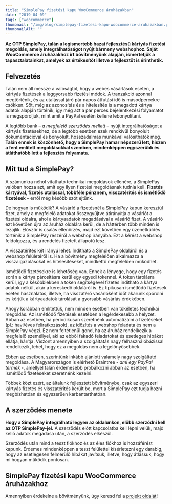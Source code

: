 ```yaml
---
title: "SimplePay fizetési kapu WooCommerce áruházakban"
date: "2019-04-09"
tags: ["woocommerce"]
thumbnail: "/img/blog/simplepay-fizetesi-kapu-woocommerce-aruhazakban.png"
thumbnailAlt: ""
---
```


**Az OTP SimplePay, talán a legismertebb hazai fejlesztésű kártyás fizetési megoldás, amely integrálhatóságot nyújt bármeny webshophoz. Saját WooCommerce áruházakhoz írt bővítményünk alapján, ismertetjük a tapasztalatainkat, amelyek az értékesítőt illetve a fejlesztőt is érinthetik.**

## Felvezetés

Talán nem áll messze a valóságtól, hogy a webes vásárlások esetén, a kártyás fizetések a leggyorsabb fizetési módok. A tranzakció azonnal megtörténik, és az utalással járó pár napos átfutási idő is másodpercekre csökken. Sőt, még az azonosítás és a hitelesítés is a megadott kártya adatok alapján történik, így még azt a pár perces bejelentkezési folyamatot is megspóroljuk, mint amit a PayPal esetén kellene lebonyolítani.

A legtöbb bank – _a megfelelő szerződés mellett_ – nyújt integrálhatóságot a kártyás fizetésekhez, de a legtöbb esetben ezek rendkívül bonyolult dokumentációval és bonyolult, hosszadalmas munkával valósíthatók meg. **Talán ennek is köszönhető, hogy a SimplePay hamar népszerű lett, hiszen a fent említett megoldásokkal szemben, mindenképpen egyszerűbb és átláthatóbb lett a fejlesztés folyamata.**

## Mit tud a SimplePay?

A számunkra néhol vitatható technikai megoldások ellenére, a SimplePay valóban hozza azt, amit egy ilyen fizetési megoldásnak tudnia kell. **Fizetés kártyával, fizetés utalással, többféle pénznem, visszatérítés és ismétlődő fizetések** – erről még később szót ejtünk.

De hogyan is működik? A vásárló a fizetésnél a SimplePay kapun keresztül fizet, amely a megfelelő adatokat összegyűjtve átirányítja a vásárlót a fizetési oldalra, ahol a kártyaadatok megadásával a vásárló fizet. A vásárló ezt követően újra az áruház oldalára kerül, de a háttérben több minden is lezajlik. Először is csalás ellenőrzés, majd ezt követően egy üzenetküldés történik a SimplePay részéről a webshop irányába. Ezt a kérést a webshop feldolgozza, és a rendelés fizetett állapotú lesz.

A visszatérítés két irányú lehet. Indítható a SimplePay oldaláról és a webshop felületéről is. Ha a bővítmény megfelelően alkalmazza a visszaigazolásokat és hitelesítéseket, mindkettő megfelelően működhet.

Ismétlődő fizetésekre is lehetőség van. Ennek a lényege, hogy egy fizetés során a kártya párosításra kerül egy egyedi tokennel. A token tárolásra kerül, így a későbbiekben a token segítségével fizetés indítható a kártya adatok nélkül, akár a kereskedő oldaláról is. Ez tipikusan ismétlődő fizetések esetén használatos, illetve, ha visszatérő vásárlóként időt akarunk spórolni és kérjük a kártyaadatok tárolását a gyorsabb vásárlás érdekében.

Ahogy korábban említettük, nem minden esetben van tökéletes technikai megoldás. Az ismétlődő fizetések esetében a legérdekesebb a helyzet. Abban az esetben, ha periodikusan szeretnénk automatizálni a fizetéseket (pl.: havi/éves feliratkozások), az időzítés a webshop feladata és nem a SimplePay végzi. Ez nem feltétlenül gond, ha az áruház rendelkezik a megfelelő személlyel, aki az ebből fakadó feladatokat és esetleges hibákat ellátja, hárítja. Viszont amennyiben a szolgáltatás nagy felhasználóbázissal rendelkezik, lehet, hogy ez a megoldás nem a legelőnyösebbek.

Ebben az esetben, szerintünk inkább ajánlott valamely nagy szolgáltató megoldása. A Magyarországon is elérhető Braintree - _ami egy PayPal termék_ -, amellyel talán érdemesebb próbálkozni abban az esetben, ha ismétlődő fizetéseket szeretnénk kezelni.

Többek közt ezért, az általunk fejlesztett bővítménybe, csak az egyszeri kártyás fizetés és visszatérítés került be, mert a SimplePay ezt tudja hozni megbízhatóan és egyszerűen karbantarthatóan.

## A szerződés menete

**Hogy a SimplePay integrálható legyen az oldalunkon, előbb szerződni kell az OTP SimplePay-jel.** A szerződés előtt kapcsolatba kell lépni velük, majd kellő adatok megadása után, a szerződés elkészül.

Szerződés után mind a teszt fiókhoz és az éles fiókhoz is hozzáférést kapunk. Érdemes mindenképpen a teszt felülettel kísérletezni egy darabig, hogy az esetlegesen felmerülő hibákat javítsuk, illetve, hogy átlássuk, hogy mi hogyan működik pontosan.

## SimplePay fizetési kapu WooCommerce áruházakhoz

Amennyiben érdekelne a bővítményünk, úgy keresd fel a [projekt oldalát](https://simplepay.conedevelopment.com/)!
